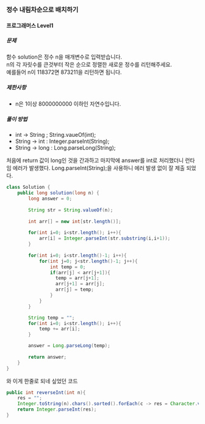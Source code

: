 ### 정수 내림차순으로 배치하기

#### 프로그래머스 Level1 

##### 문제
함수 solution은 정수 n을 매개변수로 입력받습니다. <br>
n의 각 자릿수를 큰것부터 작은 순으로 정렬한 새로운 정수를 리턴해주세요. <br>
예를들어 n이 118372면 873211을 리턴하면 됩니다.

##### 제한사항
- n은 1이상 8000000000 이하인 자연수입니다.

##### 풀이 방법
- int -> String ; String.vaueOf(int);
- String -> int : Integer.parseInt(String);
- String -> long : Long.parseLong(String);

처음에 return 값이 long인 것을 간과하고 마지막에 answer를 int로 처리했더니 런타임 에러가 발생했다. Long.parseInt(String);을 사용하니 에러 발생 없이 잘 제출 되었다.

```java
class Solution {
    public long solution(long n) {
        long answer = 0;
        
        String str = String.valueOf(n);
        
        int arr[] = new int[str.length()];
        
        for(int i=0; i<str.length(); i++){
            arr[i] = Integer.parseInt(str.substring(i,i+1));
        }
        
        for(int i=0; i<str.length()-1; i++){
            for(int j=0; j<str.length()-1; j++){
                int temp = 0;
                if(arr[j] < arr[j+1]){
                  temp = arr[j+1];
                  arr[j+1] = arr[j];
                  arr[j] = temp;
                } 
            }
        }

        String temp = "";
        for(int i=0; i<str.length(); i++){
            temp += arr[i];
        }

        answer = Long.parseLong(temp);
        
        return answer;
    }
}
```


와 이게 한줄로 되네 싶었던 코드

```java
public int reverseInt(int n){
    res = "";
    Integer.toString(n).chars().sorted().forEach(c -> res = Character.valueOf((char)c) + res);
    return Integer.parseInt(res);
}
```